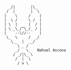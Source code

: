                                                 _/|       |\_
                                               /  |       |  \
                                              |    \     /    |
                                              |  \ /     \ /  |
                                              | \  |     |  / |
                                              | \ _\_/^\_/_ / |
                                              |    --\//--    |
                                               \_  \     /  _/
                                                 \__  |  __/
                                                    \ _ /
                                                   _/   \_   Nahuel Ascona
                                                  / _/|\_ \  
                                                   /  |  \   
                                                    / v \                    
